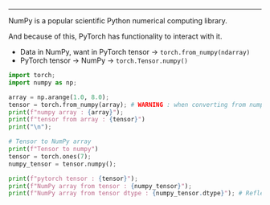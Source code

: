 
---

NumPy is a popular scientific Python numerical computing library.

And because of this, PyTorch has functionality to interact with it.

* Data in NumPy, want in PyTorch tensor -> `torch.from_numpy(ndarray)`
* PyTorch tensor -> NumPy -> `torch.Tensor.numpy()`

```python
import torch;
import numpy as np;

array = np.arange(1.0, 8.0);
tensor = torch.from_numpy(array); # WARNING : when converting from numpy -> pytorch, pytorch relfects numpy's dtype of float64 to our tensor. (the default in pytorch is of float32)
print(f"numpy array : {array}");
print(f"tensor from array : {tensor}")
print("\n");

# Tensor to NumPy array
print(f"Tensor to numpy")
tensor = torch.ones(7);
numpy_tensor = tensor.numpy();

print(f"pytorch tensor : {tensor}");
print(f"NumPy array from tensor : {numpy_tensor}");
print(f"NumPy array from tensor dtype : {numpy_tensor.dtype}"); # Reflects the tensor's dtype...
```